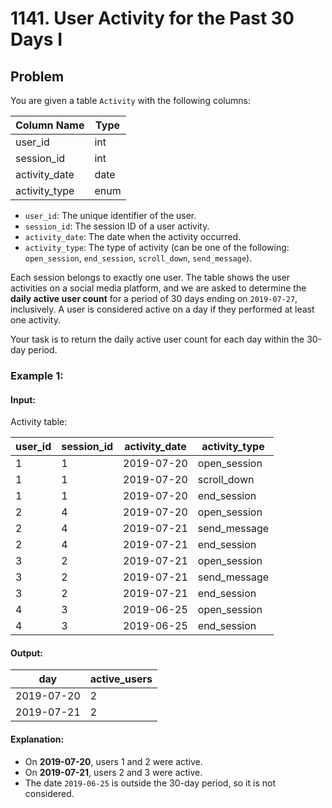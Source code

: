 # 1141. User Activity for the Past 30 Days I

## Problem

You are given a table `Activity` with the following columns:

| Column Name   | Type    |
|---------------|---------|
| user_id       | int     |
| session_id    | int     |
| activity_date | date    |
| activity_type | enum    |

- `user_id`: The unique identifier of the user.
- `session_id`: The session ID of a user activity.
- `activity_date`: The date when the activity occurred.
- `activity_type`: The type of activity (can be one of the following: `open_session`, `end_session`, `scroll_down`, `send_message`).

Each session belongs to exactly one user. The table shows the user activities on a social media platform, and we are asked to determine the **daily active user count** for a period of 30 days ending on `2019-07-27`, inclusively. A user is considered active on a day if they performed at least one activity.

Your task is to return the daily active user count for each day within the 30-day period.

### Example 1:

#### Input:

Activity table:

| user_id | session_id | activity_date | activity_type |
|---------|------------|---------------|---------------|
| 1       | 1          | 2019-07-20    | open_session  |
| 1       | 1          | 2019-07-20    | scroll_down   |
| 1       | 1          | 2019-07-20    | end_session   |
| 2       | 4          | 2019-07-20    | open_session  |
| 2       | 4          | 2019-07-21    | send_message  |
| 2       | 4          | 2019-07-21    | end_session   |
| 3       | 2          | 2019-07-21    | open_session  |
| 3       | 2          | 2019-07-21    | send_message  |
| 3       | 2          | 2019-07-21    | end_session   |
| 4       | 3          | 2019-06-25    | open_session  |
| 4       | 3          | 2019-06-25    | end_session   |

#### Output:

| day        | active_users |
|------------|--------------|
| 2019-07-20 | 2            |
| 2019-07-21 | 2            |

#### Explanation:

- On **2019-07-20**, users 1 and 2 were active.
- On **2019-07-21**, users 2 and 3 were active.
- The date `2019-06-25` is outside the 30-day period, so it is not considered.

